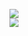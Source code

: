 [![](https://img.shields.io/badge/Made%20With-Github%20Spray-lightgrey.svg?style=for-the-badge&logo=github)](https://github.com/Annihil/github-spray#746)  
[![](https://i.imgur.com/2DrTn0Z.gif)](https://github.com/Annihil/github-spray)